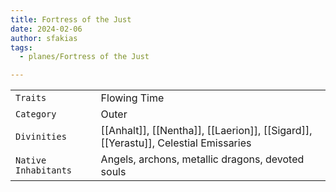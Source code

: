 ```yaml
---
title: Fortress of the Just
date: 2024-02-06
author: sfakias
tags:
  - planes/Fortress of the Just

---
```

| | |
| --- | --- |
| `Traits` | Flowing Time |
| `Category` | Outer |
| `Divinities` | [[Anhalt]], [[Nentha]], [[Laerion]], [[Sigard]], [[Yerastu]], Celestial Emissaries |
| `Native Inhabitants` | Angels, archons, metallic dragons, devoted souls |
